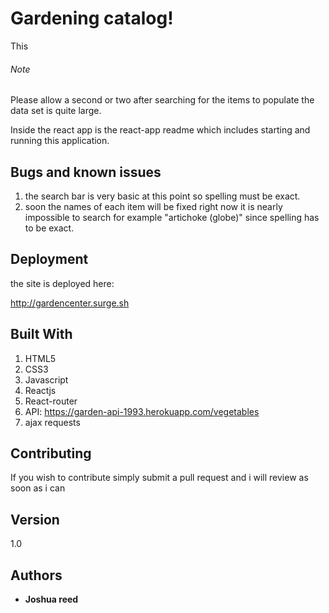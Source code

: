 # Gardening catalog!

This

###### Note

Please allow a second or two after searching for the items to populate the data set is quite large.

Inside the react app is the react-app readme which includes starting and running this application.

## Bugs and known issues

1. the search bar is very basic at this point so spelling must be exact.
2. soon the names of each item will be fixed right now it is nearly impossible to search for example "artichoke (globe)" since spelling has to be exact.

## Deployment

the site is deployed here:

http://gardencenter.surge.sh

## Built With

1. HTML5
2. CSS3
3. Javascript
4. Reactjs
5. React-router
6. API: https://garden-api-1993.herokuapp.com/vegetables
7. ajax requests

## Contributing

If you wish to contribute simply submit a pull request and i will review as soon as i can

## Version

1.0

## Authors

- **Joshua reed**
